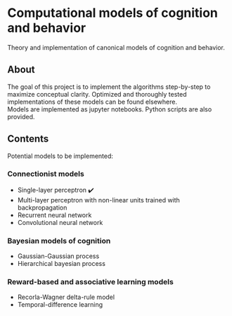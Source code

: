 # Computational models of cognition and behavior

Theory and implementation of canonical models of cognition and behavior.

## About

The goal of this project is to implement the algorithms step-by-step to maximize conceptual clarity. Optimized and thoroughly tested implementations of these models can be found elsewhere.  
Models are implemented as jupyter notebooks. Python scripts are also provided.

## Contents

Potential models to be implemented:

### Connectionist models

* Single-layer perceptron :heavy_check_mark:
* Multi-layer perceptron with non-linear units trained with backpropagation
* Recurrent neural network
* Convolutional neural network

### Bayesian models of cognition

* Gaussian-Gaussian process
* Hierarchical bayesian process

### Reward-based and associative learning models

* Recorla-Wagner delta-rule model
* Temporal-difference learning
